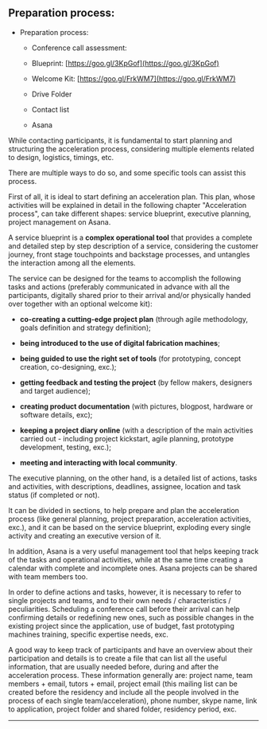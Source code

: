 ## Preparation process:

* Preparation process:

   * Conference call assessment:

   * Blueprint: [https://goo.gl/3KpGof](https://goo.gl/3KpGof)

   * Welcome Kit: [https://goo.gl/FrkWM7](https://goo.gl/FrkWM7)

   * Drive Folder

   * Contact list

   * Asana

<!--
* Preparation process:

  * Conference call assessment: [https://goo.gl/L1E4ri](https://goo.gl/L1E4ri)

  * Blueprint: [https://goo.gl/3KpGof](https://goo.gl/3KpGof)

  * Welcome Kit: [https://goo.gl/FrkWM7](https://goo.gl/FrkWM7)

  * Drive Folder: [https://goo.gl/W88nvS](https://goo.gl/W88nvS)

  * Contact list: [https://goo.gl/Ejn9Cm](https://goo.gl/Ejn9Cm)

  * Asana: [https://goo.gl/xzR9e2](https://goo.gl/xzR9e2) -->

While contacting participants, it is fundamental to start planning and structuring the acceleration process, considering multiple elements related to design, logistics, timings, etc.

There are multiple ways to do so, and some specific tools can assist this process.

First of all, it is ideal to start defining an acceleration plan. This plan, whose activities will be explained in detail in the following chapter "Acceleration process", can take different shapes: service blueprint, executive planning, project management on Asana.

A service blueprint is a **complex operational tool** that provides a complete and detailed step by step description of a service, considering the customer journey, front stage touchpoints and backstage processes, and untangles the interaction among all the elements.

The service can be designed for the teams to accomplish the following tasks and actions (preferably communicated in advance with all the participants, digitally shared prior to their arrival and/or physically handed over together with an optional welcome kit):

* **co-creating a cutting-edge project plan** (through agile methodology, goals definition and strategy definition);

* **being introduced to the use of digital fabrication machines**;

* **being guided to use the right set of tools** (for prototyping, concept creation, co-designing, exc.);

* **getting feedback and testing the project** (by fellow makers, designers and target audience);

* **creating product documentation** (with pictures, blogpost, hardware or software details, exc);

* **keeping a project diary online** (with a description of the main activities carried out - including project kickstart, agile planning, prototype development, testing, exc.);

* **meeting and interacting with local community**.

The executive planning, on the other hand, is a detailed list of actions, tasks and activities, with descriptions, deadlines, assignee, location and task status (if completed or not).

It can be divided in sections, to help prepare and plan the acceleration process (like general planning, project preparation, acceleration activities, exc.), and it can be based on the service blueprint, exploding every single activity and creating an executive version of it.

In addition, Asana is a very useful management tool that helps keeping track of the tasks and operational activities, while at the same time creating a calendar with complete and incomplete ones. Asana projects can be shared with team members too.

In order to define actions and tasks, however, it is necessary to refer to single projects and teams, and to their own needs / characteristics / peculiarities. Scheduling a conference call before their arrival can help confirming details or redefining new ones, such as possible changes in the existing project since the application, use of budget, fast prototyping machines training, specific expertise needs, exc.

A good way to keep track of participants and have an overview about their participation and details is to create a file that can list all the useful information, that are usually needed before, during and after the acceleration process. These information generally are: project name, team members + email, tutors + email, project email (this mailing list can be created before the residency and include all the people involved in the process of each single team/acceleration), phone number, skype name, link to application, project folder and shared folder, residency period, exc.

---

